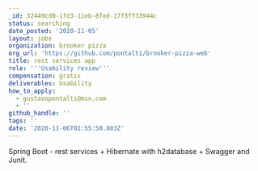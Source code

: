 ```yaml
---
_id: 32449cd0-1fd3-11eb-8fed-17f3ff33944c
status: searching
date_posted: '2020-11-05'
layout: jobs
organization: brooker pizza
org_url: 'https://github.com/pontalti/brooker-pizza-web'
title: rest services app
role: '''Usability review'''
compensation: gratis
deliverables: Usability
how_to_apply:
  - gustavopontalti@msn.com
  - ''
github_handle: ''
tags: ''
date: '2020-11-06T01:55:50.803Z'
---
```

Spring Boot - rest services + Hibernate with h2database + Swagger and Junit.
